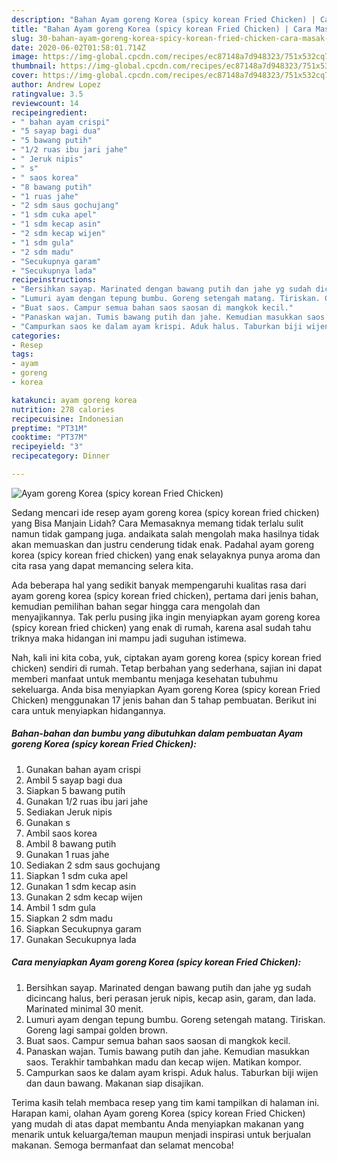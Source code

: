 ```yaml
---
description: "Bahan Ayam goreng Korea (spicy korean Fried Chicken) | Cara Masak Ayam goreng Korea (spicy korean Fried Chicken) Yang Lezat Sekali"
title: "Bahan Ayam goreng Korea (spicy korean Fried Chicken) | Cara Masak Ayam goreng Korea (spicy korean Fried Chicken) Yang Lezat Sekali"
slug: 30-bahan-ayam-goreng-korea-spicy-korean-fried-chicken-cara-masak-ayam-goreng-korea-spicy-korean-fried-chicken-yang-lezat-sekali
date: 2020-06-02T01:58:01.714Z
image: https://img-global.cpcdn.com/recipes/ec87148a7d948323/751x532cq70/ayam-goreng-korea-spicy-korean-fried-chicken-foto-resep-utama.jpg
thumbnail: https://img-global.cpcdn.com/recipes/ec87148a7d948323/751x532cq70/ayam-goreng-korea-spicy-korean-fried-chicken-foto-resep-utama.jpg
cover: https://img-global.cpcdn.com/recipes/ec87148a7d948323/751x532cq70/ayam-goreng-korea-spicy-korean-fried-chicken-foto-resep-utama.jpg
author: Andrew Lopez
ratingvalue: 3.5
reviewcount: 14
recipeingredient:
- " bahan ayam crispi"
- "5 sayap bagi dua"
- "5 bawang putih"
- "1/2 ruas ibu jari jahe"
- " Jeruk nipis"
- " s"
- " saos korea"
- "8 bawang putih"
- "1 ruas jahe"
- "2 sdm saus gochujang"
- "1 sdm cuka apel"
- "1 sdm kecap asin"
- "2 sdm kecap wijen"
- "1 sdm gula"
- "2 sdm madu"
- "Secukupnya garam"
- "Secukupnya lada"
recipeinstructions:
- "Bersihkan sayap. Marinated dengan bawang putih dan jahe yg sudah dicincang halus, beri perasan jeruk nipis, kecap asin, garam, dan lada. Marinated minimal 30 menit."
- "Lumuri ayam dengan tepung bumbu. Goreng setengah matang. Tiriskan. Goreng lagi sampai golden brown."
- "Buat saos. Campur semua bahan saos saosan di mangkok kecil."
- "Panaskan wajan. Tumis bawang putih dan jahe. Kemudian masukkan saos. Terakhir tambahkan madu dan kecap wijen. Matikan kompor."
- "Campurkan saos ke dalam ayam krispi. Aduk halus. Taburkan biji wijen dan daun bawang. Makanan siap disajikan."
categories:
- Resep
tags:
- ayam
- goreng
- korea

katakunci: ayam goreng korea 
nutrition: 278 calories
recipecuisine: Indonesian
preptime: "PT31M"
cooktime: "PT37M"
recipeyield: "3"
recipecategory: Dinner

---
```



![Ayam goreng Korea (spicy korean Fried Chicken)](https://img-global.cpcdn.com/recipes/ec87148a7d948323/751x532cq70/ayam-goreng-korea-spicy-korean-fried-chicken-foto-resep-utama.jpg)

Sedang mencari ide resep ayam goreng korea (spicy korean fried chicken) yang Bisa Manjain Lidah? Cara Memasaknya memang tidak terlalu sulit namun tidak gampang juga. andaikata salah mengolah maka hasilnya tidak akan memuaskan dan justru cenderung tidak enak. Padahal ayam goreng korea (spicy korean fried chicken) yang enak selayaknya punya aroma dan cita rasa yang dapat memancing selera kita.



Ada beberapa hal yang sedikit banyak mempengaruhi kualitas rasa dari ayam goreng korea (spicy korean fried chicken), pertama dari jenis bahan, kemudian pemilihan bahan segar hingga cara mengolah dan menyajikannya. Tak perlu pusing jika ingin menyiapkan ayam goreng korea (spicy korean fried chicken) yang enak di rumah, karena asal sudah tahu triknya maka hidangan ini mampu jadi suguhan istimewa.


Nah, kali ini kita coba, yuk, ciptakan ayam goreng korea (spicy korean fried chicken) sendiri di rumah. Tetap berbahan yang sederhana, sajian ini dapat memberi manfaat untuk membantu menjaga kesehatan tubuhmu sekeluarga. Anda bisa menyiapkan Ayam goreng Korea (spicy korean Fried Chicken) menggunakan 17 jenis bahan dan 5 tahap pembuatan. Berikut ini cara untuk menyiapkan hidangannya.

<!--inarticleads1-->

##### Bahan-bahan dan bumbu yang dibutuhkan dalam pembuatan Ayam goreng Korea (spicy korean Fried Chicken):

1. Gunakan  bahan ayam crispi
1. Ambil 5 sayap bagi dua
1. Siapkan 5 bawang putih
1. Gunakan 1/2 ruas ibu jari jahe
1. Sediakan  Jeruk nipis
1. Gunakan  s
1. Ambil  saos korea
1. Ambil 8 bawang putih
1. Gunakan 1 ruas jahe
1. Sediakan 2 sdm saus gochujang
1. Siapkan 1 sdm cuka apel
1. Gunakan 1 sdm kecap asin
1. Gunakan 2 sdm kecap wijen
1. Ambil 1 sdm gula
1. Siapkan 2 sdm madu
1. Siapkan Secukupnya garam
1. Gunakan Secukupnya lada




<!--inarticleads2-->

##### Cara menyiapkan Ayam goreng Korea (spicy korean Fried Chicken):

1. Bersihkan sayap. Marinated dengan bawang putih dan jahe yg sudah dicincang halus, beri perasan jeruk nipis, kecap asin, garam, dan lada. Marinated minimal 30 menit.
1. Lumuri ayam dengan tepung bumbu. Goreng setengah matang. Tiriskan. Goreng lagi sampai golden brown.
1. Buat saos. Campur semua bahan saos saosan di mangkok kecil.
1. Panaskan wajan. Tumis bawang putih dan jahe. Kemudian masukkan saos. Terakhir tambahkan madu dan kecap wijen. Matikan kompor.
1. Campurkan saos ke dalam ayam krispi. Aduk halus. Taburkan biji wijen dan daun bawang. Makanan siap disajikan.




Terima kasih telah membaca resep yang tim kami tampilkan di halaman ini. Harapan kami, olahan Ayam goreng Korea (spicy korean Fried Chicken) yang mudah di atas dapat membantu Anda menyiapkan makanan yang menarik untuk keluarga/teman maupun menjadi inspirasi untuk berjualan makanan. Semoga bermanfaat dan selamat mencoba!
